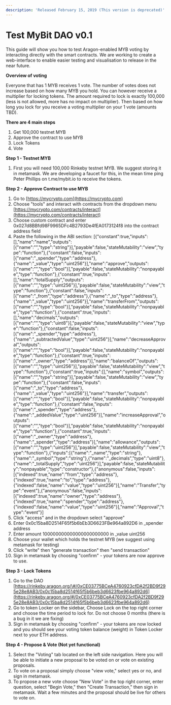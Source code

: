 ```yaml
---
description: 'Released February 15, 2019 (This version is deprecated)'
---
```


# Test MyBit DAO v0.1

This guide will show you how to test Aragon-enabled MYB voting by interacting directly with the smart contracts. We are working to create a web-interface to enable easier testing and visualisation to release in the near future.

**Overview of voting**

Everyone that has 1 MYB receives 1 vote. The number of votes does not increase based on how many MYB you hold. You can however receive a multiplier for locking tokens. The amount required to lock is exactly 100,000 \(less is not allowed, more has no impact on multiplier\). Then based on how long you lock for you receive a voting multiplier on your 1 vote \(amounts TBD\).

**There are 4 main steps**

1. Get 100,000 testnet MYB
2. Approve the contract to use MYB
3. Lock Tokens
4. Vote

**Step 1 - Testnet MYB**

1. First you will need 100,000 Rinkeby testnet MYB. We suggest storing it in metamask. We are developing a faucet for this, in the mean time ping Peter Phillips on t.me/mybit.io to receive the tokens.

**Step 2 - Approve Contract to use MYB**

1. Go to [https://mycrypto.com](https://mycrypto.com)
2. Choose "tools" and interact with contracts from the dropdown menu [https://mycrypto.com/contracts/interact](https://mycrypto.com/contracts/interact)
3. Choose custom contract and enter 0x027d8BBfd98F9965DFc4B2793De4fEA0173124f8 into the contract address field
4. Paste the following in the ABI section:                                                                       \[{"constant":true,"inputs":\[\],"name":"name","outputs":\[{"name":"","type":"string"}\],"payable":false,"stateMutability":"view","type":"function"},{"constant":false,"inputs":\[{"name":"\_spender","type":"address"},{"name":"\_value","type":"uint256"}\],"name":"approve","outputs":\[{"name":"","type":"bool"}\],"payable":false,"stateMutability":"nonpayable","type":"function"},{"constant":true,"inputs":\[\],"name":"totalSupply","outputs":\[{"name":"","type":"uint256"}\],"payable":false,"stateMutability":"view","type":"function"},{"constant":false,"inputs":\[{"name":"\_from","type":"address"},{"name":"\_to","type":"address"},{"name":"\_value","type":"uint256"}\],"name":"transferFrom","outputs":\[{"name":"","type":"bool"}\],"payable":false,"stateMutability":"nonpayable","type":"function"},{"constant":true,"inputs":\[\],"name":"decimals","outputs":\[{"name":"","type":"uint8"}\],"payable":false,"stateMutability":"view","type":"function"},{"constant":false,"inputs":\[{"name":"\_spender","type":"address"},{"name":"\_subtractedValue","type":"uint256"}\],"name":"decreaseApproval","outputs":\[{"name":"","type":"bool"}\],"payable":false,"stateMutability":"nonpayable","type":"function"},{"constant":true,"inputs":\[{"name":"\_owner","type":"address"}\],"name":"balanceOf","outputs":\[{"name":"","type":"uint256"}\],"payable":false,"stateMutability":"view","type":"function"},{"constant":true,"inputs":\[\],"name":"symbol","outputs":\[{"name":"","type":"string"}\],"payable":false,"stateMutability":"view","type":"function"},{"constant":false,"inputs":\[{"name":"\_to","type":"address"},{"name":"\_value","type":"uint256"}\],"name":"transfer","outputs":\[{"name":"","type":"bool"}\],"payable":false,"stateMutability":"nonpayable","type":"function"},{"constant":false,"inputs":\[{"name":"\_spender","type":"address"},{"name":"\_addedValue","type":"uint256"}\],"name":"increaseApproval","outputs":\[{"name":"","type":"bool"}\],"payable":false,"stateMutability":"nonpayable","type":"function"},{"constant":true,"inputs":\[{"name":"\_owner","type":"address"},{"name":"\_spender","type":"address"}\],"name":"allowance","outputs":\[{"name":"","type":"uint256"}\],"payable":false,"stateMutability":"view","type":"function"},{"inputs":\[{"name":"\_name","type":"string"},{"name":"\_symbol","type":"string"},{"name":"\_decimals","type":"uint8"},{"name":"\_totalSupply","type":"uint256"}\],"payable":false,"stateMutability":"nonpayable","type":"constructor"},{"anonymous":false,"inputs":\[{"indexed":true,"name":"from","type":"address"},{"indexed":true,"name":"to","type":"address"},{"indexed":false,"name":"value","type":"uint256"}\],"name":"Transfer","type":"event"},{"anonymous":false,"inputs":\[{"indexed":true,"name":"owner","type":"address"},{"indexed":true,"name":"spender","type":"address"},{"indexed":false,"name":"value","type":"uint256"}\],"name":"Approval","type":"event"}\]
5. Click "access" and in the dropdown select "approve"
6. Enter 0x0c15ba8D2514F65f5b6bEb3D6623FBe964a892D6 in \_spender address
7. Enter amount 100000000000000000000000 in \_value uint256
8. Choose your wallet which holds the testnet MYB \(we suggest using metamask for testing\)
9. Click "write" then "generate transaction" then "send transaction"
10. Sign in metamask by choosing "confirm" - your tokens are now approve to use.

**Step 3 - Lock Tokens**

1. Go to the DAO [https://rinkeby.aragon.org/\#/0xCE03775BCeA4760923cfDA2f2BD9f295e28e8AB3/0x0c15ba8d2514f65f5b6beb3d6623fbe964a892d6](https://rinkeby.aragon.org/#/0xCE03775BCeA4760923cfDA2f2BD9f295e28e8AB3/0x0c15ba8d2514f65f5b6beb3d6623fbe964a892d6)
2. Go to token Locker on the sidebar, Choose Lock on the top right corner and choose the time period to lock for. Do not choose 0 months \(there is a bug in it we are fixing\) 
3. Sign in metamask by choosing "confirm" - your tokens are now locked and you should see your voting token balance \(weight\) in Token Locker next to your ETH address.

**Step 4 - Propose & Vote \(Not yet functional\)**

1. Select the "Voting" tab located on the left side navigation. Here you will be able to initiate a new proposal to be voted on or vote on existing proposals. 
2. To vote on a proposal simply choose "view vote," select yes or no, and sign in metamask.
3. To propose a new vote choose "New Vote" in the top right corner, enter question, select "Begin Vote," then "Create Transaction," then sign in metamask. Wait a few minutes and the proposal should be live for others to vote on.


